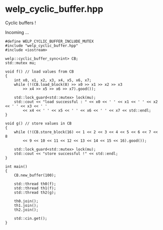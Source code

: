 # welp_cyclic_buffer.hpp

Cyclic buffers !

Incoming ...

	#define WELP_CYCLIC_BUFFER_INCLUDE_MUTEX
	#include "welp_cyclic_buffer.hpp"
	#include <iostream>
	
	welp::cyclic_buffer_sync<int> CB;
	std::mutex mu;
	
	void f() // load values from CB
	{
		int x0, x1, x2, x3, x4, x5, x6, x7;
		while (!(CB.load_block(8) >> x0 >> x1 >> x2 >> x3
			>> x4 >> x5 >> x6 >> x7).good());

		std::lock_guard<std::mutex> lock(mu);
		std::cout << "load successful : " << x0 << ' ' << x1 << ' ' << x2 << ' ' << x3 << ' '
			<< x4 << ' ' << x5 << ' ' << x6 << ' ' << x7 << std::endl;
	}

	void g() // store values in CB
	{
		while (!(CB.store_block(16) << 1 << 2 << 3 << 4 << 5 << 6 << 7 << 8
			<< 9 << 10 << 11 << 12 << 13 << 14 << 15 << 16).good());
		
		std::lock_guard<std::mutex> lock(mu);
		std::cout << "store successful !" << std::endl;
	}
	
	int main()
	{
		CB.new_buffer(100);
	
		std::thread th0(f);
		std::thread th1(f);
		std::thread th2(g);
	
		th0.join();
		th1.join();
		th2.join();
	
		std::cin.get();
	}
